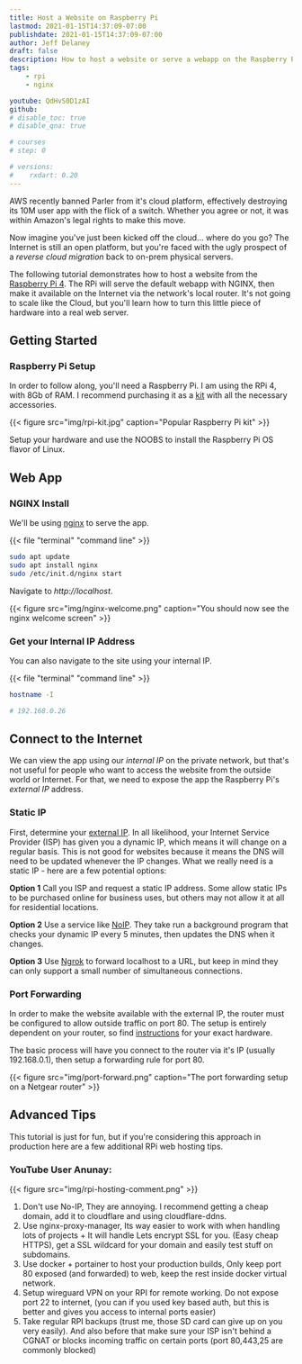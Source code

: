 ```yaml
---
title: Host a Website on Raspberry Pi
lastmod: 2021-01-15T14:37:09-07:00
publishdate: 2021-01-15T14:37:09-07:00
author: Jeff Delaney
draft: false
description: How to host a website or serve a webapp on the Raspberry Pi 4
tags: 
    - rpi
    - nginx

youtube: QdHvS0D1zAI
github: 
# disable_toc: true
# disable_qna: true

# courses
# step: 0

# versions:
#    rxdart: 0.20
---
```


AWS recently banned Parler from it's cloud platform, effectively destroying its 10M user app with the flick of a switch. Whether you agree or not, it was within Amazon's legal rights to make this move.  

Now imagine you've just been kicked off the cloud... where do you go? The Internet is still an open platform, but you're faced with the ugly prospect of a *reverse cloud migration* back to on-prem physical servers. 

The following tutorial demonstrates how to host a website from the [Raspberry Pi 4](https://www.raspberrypi.org/). The RPi will serve the default webapp with NGINX, then make it available on the Internet via the network's local router. It's not going to scale like the Cloud, but you'll learn how to turn this little piece of hardware into a real web server.


## Getting Started

### Raspberry Pi Setup

In order to follow along, you'll need a Raspberry Pi. I am using the RPi 4, with 8Gb of RAM. I recommend purchasing it as a [kit](https://www.canakit.com/raspberry-pi-4-starter-kit.html) with all the necessary accessories. 

{{< figure src="img/rpi-kit.jpg" caption="Popular Raspberry Pi kit" >}}

Setup your hardware and use the NOOBS to install the Raspberry Pi OS flavor of Linux.

## Web App 

### NGINX Install

We'll be using [nginx](https://www.raspberrypi.org/documentation/remote-access/web-server/nginx.md) to serve the app. 

{{< file "terminal" "command line" >}}
```bash
sudo apt update
sudo apt install nginx
sudo /etc/init.d/nginx start
```

Navigate to *http://localhost*.

{{< figure src="img/nginx-welcome.png" caption="You should now see the nginx welcome screen" >}}

### Get your Internal IP Address

You can also navigate to the site using your internal IP.

{{< file "terminal" "command line" >}}
```bash
hostname -I

# 192.168.0.26
```

## Connect to the Internet

We can view the app using our *internal IP* on the private network, but that's not useful for people who want to access the website from the outside world or Internet. For that, we need to expose the app the Raspberry Pi's *external IP* address. 

### Static IP

First, determine your [external IP](https://whatismyipaddress.com/). In all likelihood, your Internet Service Provider (ISP) has given you a dynamic IP, which means it will change on a regular basis. This is not good for websites because it means the DNS will need to be updated whenever the IP changes. What we really need is a static IP - here are a few potential options:

**Option 1** Call you ISP and request a static IP address. Some allow static IPs to be purchased online for business uses, but others may not allow it at all for residential locations.

**Option 2** Use a service like [NoIP](https://noip.com). They take run a background program that checks your dynamic IP every 5 minutes, then updates the DNS when it changes. 

**Option 3** Use [Ngrok](https://ngrok.com/) to forward localhost to a URL, but keep in mind they can only support a small number of simultaneous connections. 

### Port Forwarding

In order to make the website available with the external IP, the router must be configured to allow outside traffic on port 80. The setup is entirely dependent on your router, so find [instructions](https://portforward.com/router.htm) for your exact hardware. 

The basic process will have you connect to the router via it's IP (usually 192.168.0.1), then setup a forwarding rule for port 80. 

{{< figure src="img/port-forward.png" caption="The port forwarding setup on a Netgear router" >}}

## Advanced Tips

This tutorial is just for fun, but if you're considering this approach in production here are a few additional RPi web hosting tips. 

### YouTube User Anunay: 

{{< figure src="img/rpi-hosting-comment.png" >}}

1. Don't use No-IP, They are annoying. I recommend getting a cheap domain, add it to cloudflare and using cloudflare-ddns.
2. Use nginx-proxy-manager, Its way easier to work with when handling lots of projects + It will handle Lets encrypt SSL for you. (Easy cheap HTTPS), get a SSL wildcard for your domain and easily test stuff on subdomains.
3. Use docker + portainer to host your production builds, Only keep port 80 exposed (and forwarded) to web, keep the rest inside docker virtual network.
4. Setup wireguard VPN on your RPI for remote working. Do not expose port 22 to internet, (you can if you used key based auth, but this is better and gives you access to internal ports easier)
5. Take regular RPI backups (trust me, those SD card can give up on you very easily).
And also before that make sure your ISP isn't behind a CGNAT or blocks incoming traffic on certain ports (port 80,443,25 are commonly blocked)

